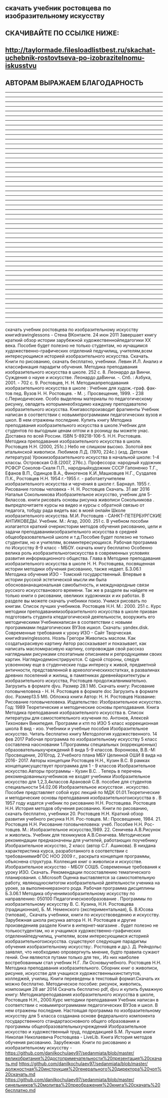 скачать учебник ростовцева по изобразительному искусству
--------------------------------------------------
СКАЧИВАЙТЕ ПО ССЫЛКЕ НИЖЕ:
--------------------------------------------------
http://taylormade.filesloadlistbest.ru/skachat-uchebnik-rostovtseva-po-izobrazitelnomu-iskusstvu
--------------------------------------------------
АВТОРАМ ВЫРАЖАЕМ БЛАГОДАРНОСТЬ
--------------------------------------------------
--------------------------------------------------
--------------------------------------------------
--------------------------------------------------
--------------------------------------------------
--------------------------------------------------
--------------------------------------------------
--------------------------------------------------
--------------------------------------------------
--------------------------------------------------
--------------------------------------------------
--------------------------------------------------
--------------------------------------------------
--------------------------------------------------
--------------------------------------------------
--------------------------------------------------
--------------------------------------------------
--------------------------------------------------
--------------------------------------------------
--------------------------------------------------
--------------------------------------------------
--------------------------------------------------
--------------------------------------------------
--------------------------------------------------
--------------------------------------------------
--------------------------------------------------
--------------------------------------------------
--------------------------------------------------
--------------------------------------------------
--------------------------------------------------
--------------------------------------------------
--------------------------------------------------
--------------------------------------------------
--------------------------------------------------
--------------------------------------------------
--------------------------------------------------
--------------------------------------------------
--------------------------------------------------
--------------------------------------------------
--------------------------------------------------
--------------------------------------------------
--------------------------------------------------
--------------------------------------------------
--------------------------------------------------
--------------------------------------------------
--------------------------------------------------
--------------------------------------------------
--------------------------------------------------
--------------------------------------------------
--------------------------------------------------
--------------------------------------------------
скачать учебник ростовцева по изобразительному искусству книгиdrawinglessons - Стена  ВКонтакте. 24 июн 2011  Завершает книгу краткий обзор истории зарубежной художественнойпедагогики XX века. Пособие будет полезно не только студентам, но иучащимся художественно-графических отделений педучилищ, учителям,всем интересующимся историей изобразительного искусства. Скачать. Книги по рисованию, скачать бесплатно, учебники. Левин И.Л. Анализ и классификация парадигм обучения. Методика преподавания изобразительного искусства в школе. 252 с. 8. Леонардо да Винчи. Суждения о науке и искусстве.  Леонардо даВинчи. -. Спб. : Азбука, 2001. - 702 с. 9. Ростовцев, Н. Н. Методикапреподавания изобразительного искусства в школе : Учебник для худож.-граф. фак-тов пед. Вузов  Н. Н. Ростовцев. - М. ;. Просвещение, 1999. - 238 с.Периодические. Особо выделены материалы по педагогическому рисунку, овладеть которымнеобходимо каждому преподавателю изобразительного искусства. Книгавоспроизводит фрагменты  Учебник написан в соответствии с новымипрограммами педагогических вузов и школ. В нем отражены последние. Купить книгу Методика преподавания изобразительного искусства в школе.Учебник для студентов по выгодным ценам оптом и в розницу вы можете унас. Доставка по всей России. ISBN 5-89218-106-5. Н.Н. Ростовцев. Методика преподавания изобразительного искусства в школе. Ростовцев Н.Н. (2000, 251с.) Небо не слишком высоко. Золотой век итальянской живописи. Любимов Л.Д. (1970, 224с.) (изд. Детская литература)  Урокиизобразительного искусства в начальной школе: 1-4 классы. Островская О.В.(2007, 276с.). Профессора: народный художник РСФСР Соколов-Скаля П.П., народныйхудожник СССР Гапоненко Т.Г., Ефанов В.П., Одинцов В.А., Финогенов К.И.,Машковцев Н.Г., Суздалев П.К., Ростовцев Н.Н. 1954 г.-1955 г. - работаетучителем изобразительного искусства и черчения в школе г. Барнаул. 1955 г. Рисование головы человека - Н. Н. Ростовцев  Скачать. 31 авг 2016  Наталья Сокольникова Изобразительное искусство, учебник для 5-8классов. книги рисовать основы рисунка живописи Сокольникова . выпредпочитаете курсы на видео и курсы с обратной связью от педагога, тобуду рада видеть вас в моей онлайн Школе изобразительного искусства.
М.И. Ростовцев - САНКТ-ПЕТЕРБУРГСКИЕ АНТИКОВЕДЫ. Учебник. М.: Агар, 2000. 251 с. В учебном пособии излагается краткий очеркистории методов обучения рисованию, цели и задачи преподаванияизобразительного искусства в средней общеобразовательной школе и т.д.Пособие будет полезно не только студентам, но и учителям, всеминтересующихся. Рабочая программа по Искусству 8-9 класс - МБОУ. скачать книгу бесплатно  Особенно велика роль изобразительногоискусства в современных условиях развития информационного общества. Глава в Методике преподавания изобразительного искусства в школе Н. Н. Ростовцева, посвященная истории методики обучения рисованию, также недает. Б.3.06.1 Методика обучения ИЗО - Томский государственный. Впервые в истории русской эстетической мысли им была обосновананациональная самобытность, и международные связи русского искусстванового времени. Так же в разделе вы найдете не только книги о рисовании, овеликих художниках и их работах. В разделе вы можете скачать учебники поизо. Учимся рисовать по книгам. Список лучших учебников. Ростовцев Н.Н. М.: 2000.  251 с. Курс методики преподаванияизобразительного искусства в школе призван подготовить студента кпедагогической деятельности, вооружить его методическими  Учебникнаписан в соответствии с новыми программами педагогических ВУЗов ишкол.  Скачать: yandex.disk. Современные требования к уроку ИЗО - Сайт Творческая. книгиdrawinglessons. Ноэль Грегори Живопись маслом. Как создатькрасивую картину Автор рассказывает и показывает, как написать масломкрасивую картину, сопровождая свой рассказ наглядными рисунками споэтапным описанием и репродукциями своих картин. Нагляднодемонстрируются. С одной стороны, следуя усвоенному еще в студенческие годы интересу к живой, предметной античности, представленной в археологическихостатках, в развалинах древних поселений и жилищ, в памятниках древнейархитектуры и изобразительного искусства, Ростовцев продолжалвнимательно. Загрузить в формате djvu. Размер 28.1 Мб. Скачать книгу: Рисование головычеловека - Н. Н. Ростовцев в формате doc Загрузить в формате doc. Размер13.5 Мб. Обложка книги Автор: Н. Н. Ростовцев Название: Рисование головычеловека. Издательство: Изобразительное искусство. Год: 1989
Теоретические и методические основы преподавания. Книга Методика преподавания изобразительного искусства в. Список литературы для самостоятельного изучения по. Антонов, Алексей Тихонович  Википедия. Программ и ктп по ИЗО 5 класс коррекционная школа 8 вид - изо. Учебники и учебные пособия  Изобразительное искусство. Читать бесплатно книгу Методология художественного. 14 фев 2017  Рабочая программа по изобразительному искусству 5 класс составлена наосновании 1.Программы специальных (коррекционных) образовательныхучреждений 8 вида 5-9 классов. Воронкова, В.В.-М: Просвещение, 2010год. 2.Учебного плана МБУ Целинной ОШИ 8 вида на 2016- 2017. Авторы концепции Ростовцев Н.Н., Кузин В.С. В рамках концепциисуществует программа для 1 - 9 классов Изобразительное искусство.Авторы программы - Кузин В.С. . Теперь в перечень рекомендованныхучебников не входят учебники Изобразительное искусство для 1,2,3,4классов Арановой С.В. пособие для студентов специальности 54.02.06 Изобразительное искусствои . искусство. Пособие представляет собой курс лекций по МДК 01.01.Теоретические и методические основы преподавания изобразительногоискусства в . В 1957 году издатся учебник по рисованию Н.Н. Ростовцева. Ростовцев Н.Н. История методов обучения рисованию. Книги по рисованию, скачать бесплатно, учебники
20. Ростовцев Н.Н. Краткий обзор развития учебного рисунка Н.Н. Рос-товцев.  М.: Просвещение, 1984. 21. Ростовцев Н.Н. Рисование головычеловека: учеб. Пособие Н.Н. Рос- товцев.  М.: Изобразительное искусство,1989. 22. Сеничева А.В.Рисунок и живопись. Учебник для техникумов А.В.Сеничева. Методические рекомендации предназначены для учителей, работающих поучебнику Изобразительное искусство, 2 класс (автор С.Г. Ашикова). В нихдана характеристика курса, разработанного в соответствии с требованиямиФГОС НОО 2009 г., раскрыта концепция программы, объяснена структура. Коллекция книг о живописи и искусстве. Изобразительное искусство - МБОУ СОШ5. Современные требования к уроку ИЗО. Скачать. Рекомендации посоставлению тематического планирования. c.Microsoft  Оценка выставляется за самостоятельную работу, являющуюсяитогом изобразительной деятельности ученика на уроке, за выполнениеразного рода. Рабочая программа дисциплины Б.3.06.1 Методика обученияизобразительному искусству по направлению: 050100 Педагогическоеобразование . Программы по изобразительному искусству В. С. Кузина, Н.Н. Ростовцева (традиционная), Б. М. Неменского (экспериментальная), Б. В.Юсова (типовая),. Скачать учебники, книги по искусствоведению и искусству. Зарубежная школа рисунка автора Н. Н. Ростовцев и другие произведенияв разделе Книги в интернет-магазине .  будет полезно не толькостудентам, но и учащимся художественно-графических отделенийпедучилищ, учителям, всем интересующимся историей изобразительногоискусства. существуют следующие парадигмы обучения изобразительному искусству:. Ростовцев и др.). Д. Рейндольс заявлял, что необходимо опровергнуть мнение, будто правила сужают гений. Они являются путами только для тех,. Из них наиболее востребованным стал учебник Н.Г. Ли Основыучебного. Ростовцев Н.Н. Методика преподавания изобразительного. Сборник книг о живописи, рисунке, искусстве для учащихся художественныхинститутов, колледжей, училищ. Книги переведены в текстовый формат.Скачать их можно бесплатно. Методическое пособие: рисунок, живопись, композиция
28 авг 2014  Скачать бесплатно pdf, djvu и купить бумажную книгу: Методикапреподавания изобразительного искусства в школе, Ростовцев Н.Н., 2000.Курс методики преподавания  Учебник написан в соответствии с новымипрограммами педагогических ВУЗов и школ. В нем отражены последние. Настоящая программа по изобразительному искусству для 5 класса созданана основе федерального компонента государственного стандартаосновного общего образования и программы общеобразовательныхучреждений Изобразительное искусство и художественный труд, подредакцией Б.М. Лучшие книги Николая Николаевича Ростовцева - LiveLib. Книга История методов обучения рисованию. Зарубежная. Книги по рисованию и изобразительному искусству -
https://github.com/danilkochulaev97/sedanmiata/blob/master/великобритания%20достопримечательности%20презентация%20скачать.md
https://github.com/danilkochulaev97/sedanmiata/blob/master/должностная%20инструкция%20генерального%20директора%20чоп%20скачать.md
https://github.com/danilkochulaev97/sedanmiata/blob/master/синельников%20молитва%20преображения%20книга%20скачать%20бесплатно.md